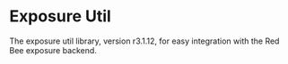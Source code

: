 # Exposure Util

The exposure util library, version r3.1.12, for easy integration with the Red Bee exposure backend.